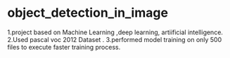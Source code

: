 # object_detection_in_image
1.project based on Machine Learning ,deep learning, artiificial intelligence.
2.Used pascal voc 2012 Dataset .
3.performed model training on only 500 files to execute faster training process.
